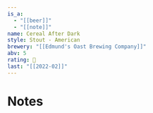 ```yaml
---
is_a:
  - "[[beer]]"
  - "[[note]]"
name: Cereal After Dark
style: Stout - American
brewery: "[[Edmund's Oast Brewing Company]]"
abv: 5
rating: 🤞
last: "[[2022-02]]"
---
```

# Notes

